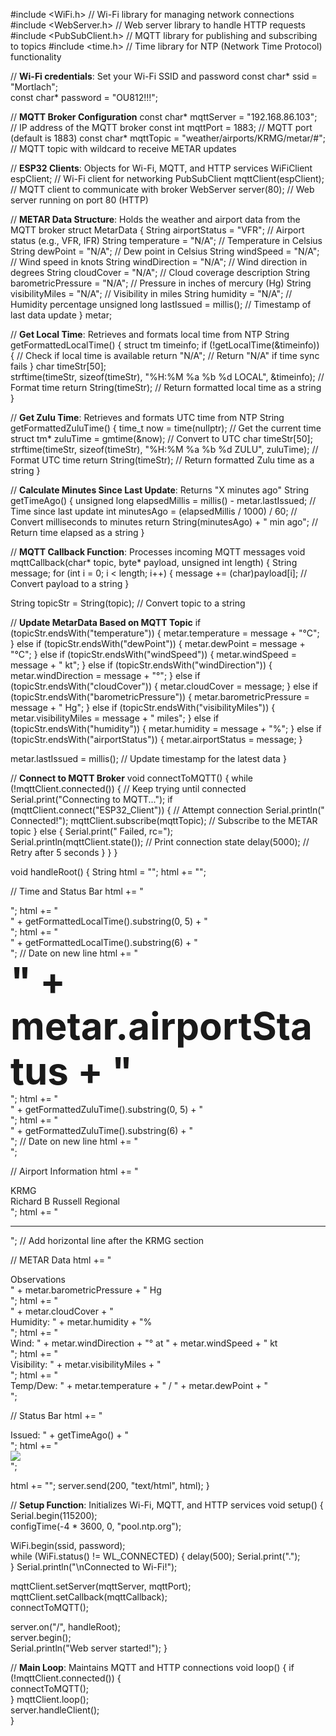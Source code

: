 #include <WiFi.h>           // Wi-Fi library for managing network connections
#include <WebServer.h>       // Web server library to handle HTTP requests
#include <PubSubClient.h>    // MQTT library for publishing and subscribing to topics
#include <time.h>            // Time library for NTP (Network Time Protocol) functionality

// **Wi-Fi credentials**: Set your Wi-Fi SSID and password
const char* ssid = "Mortlach";       
const char* password = "OU812!!!";   

// **MQTT Broker Configuration**
const char* mqttServer = "192.168.86.103";  // IP address of the MQTT broker
const int mqttPort = 1883;                  // MQTT port (default is 1883)
const char* mqttTopic = "weather/airports/KRMG/metar/#";  // MQTT topic with wildcard to receive METAR updates

// **ESP32 Clients**: Objects for Wi-Fi, MQTT, and HTTP services
WiFiClient espClient;                // Wi-Fi client for networking
PubSubClient mqttClient(espClient);  // MQTT client to communicate with broker
WebServer server(80);                // Web server running on port 80 (HTTP)

// **METAR Data Structure**: Holds the weather and airport data from the MQTT broker
struct MetarData {
  String airportStatus = "VFR";        // Airport status (e.g., VFR, IFR)
  String temperature = "N/A";          // Temperature in Celsius
  String dewPoint = "N/A";             // Dew point in Celsius
  String windSpeed = "N/A";            // Wind speed in knots
  String windDirection = "N/A";        // Wind direction in degrees
  String cloudCover = "N/A";           // Cloud coverage description
  String barometricPressure = "N/A";   // Pressure in inches of mercury (Hg)
  String visibilityMiles = "N/A";      // Visibility in miles
  String humidity = "N/A";             // Humidity percentage
  unsigned long lastIssued = millis(); // Timestamp of last data update
} metar;  

// **Get Local Time**: Retrieves and formats local time from NTP
String getFormattedLocalTime() {
  struct tm timeinfo;
  if (!getLocalTime(&timeinfo)) {  // Check if local time is available
    return "N/A";  // Return "N/A" if time sync fails
  }
  char timeStr[50];  
  strftime(timeStr, sizeof(timeStr), "%H:%M %a %b %d LOCAL", &timeinfo);  // Format time
  return String(timeStr);  // Return formatted local time as a string
}

// **Get Zulu Time**: Retrieves and formats UTC time from NTP
String getFormattedZuluTime() {
  time_t now = time(nullptr);         // Get the current time
  struct tm* zuluTime = gmtime(&now);  // Convert to UTC
  char timeStr[50];  
  strftime(timeStr, sizeof(timeStr), "%H:%M %a %b %d ZULU", zuluTime);  // Format UTC time
  return String(timeStr);  // Return formatted Zulu time as a string
}

// **Calculate Minutes Since Last Update**: Returns "X minutes ago"
String getTimeAgo() {
  unsigned long elapsedMillis = millis() - metar.lastIssued;  // Time since last update
  int minutesAgo = (elapsedMillis / 1000) / 60;  // Convert milliseconds to minutes
  return String(minutesAgo) + " min ago";  // Return time elapsed as a string
}

// **MQTT Callback Function**: Processes incoming MQTT messages
void mqttCallback(char* topic, byte* payload, unsigned int length) {
  String message;
  for (int i = 0; i < length; i++) {
    message += (char)payload[i];  // Convert payload to a string
  }

  String topicStr = String(topic);  // Convert topic to a string

  // **Update MetarData Based on MQTT Topic**
  if (topicStr.endsWith("temperature")) {
    metar.temperature = message + "°C";
  } else if (topicStr.endsWith("dewPoint")) {
    metar.dewPoint = message + "°C";
  } else if (topicStr.endsWith("windSpeed")) {
    metar.windSpeed = message + " kt";
  } else if (topicStr.endsWith("windDirection")) {
    metar.windDirection = message + "°";
  } else if (topicStr.endsWith("cloudCover")) {
    metar.cloudCover = message;
  } else if (topicStr.endsWith("barometricPressure")) {
    metar.barometricPressure = message + " Hg";
  } else if (topicStr.endsWith("visibilityMiles")) {
    metar.visibilityMiles = message + " miles";
  } else if (topicStr.endsWith("humidity")) {
    metar.humidity = message + "%";
  } else if (topicStr.endsWith("airportStatus")) {
    metar.airportStatus = message;
  }

  metar.lastIssued = millis();  // Update timestamp for the latest data
}

// **Connect to MQTT Broker**
void connectToMQTT() {
  while (!mqttClient.connected()) {  // Keep trying until connected
    Serial.print("Connecting to MQTT...");
    if (mqttClient.connect("ESP32_Client")) {  // Attempt connection
      Serial.println(" Connected!");
      mqttClient.subscribe(mqttTopic);  // Subscribe to the METAR topic
    } else {
      Serial.print(" Failed, rc=");  
      Serial.println(mqttClient.state());  // Print connection state
      delay(5000);  // Retry after 5 seconds
    }
  }
}

void handleRoot() {
String html = "<html><head><title>KRMG METAR</title>";
html += "<style>";
html += "body { font-family: Arial; background-color: #f0f0f0; margin: 0; padding: 0; } ";
html += ".time-bar { display: flex; justify-content: space-around; align-items: center; padding: 10px 0; } ";
html += ".time { font-size: 48px; font-weight: bold; } ";  // Larger font size for time
html += ".date { font-size: 18px; margin-top: -10px; } ";  // Smaller font for date on a new line
html += ".airport-info { display: flex; justify-content: space-between; padding: 5px 10px; font-size: 24px; } ";
html += ".two-column { display: flex; justify-content: space-between; margin: 10px 20px; } ";
html += ".status-bar { display: flex; justify-content: space-between; padding: 10px; background-color: #e0e0e0; } ";
html += "</style></head><body>";

// Time and Status Bar
html += "<div class='time-bar'>";
html += "<div><div class='time'>" + getFormattedLocalTime().substring(0, 5) + "</div>";
html += "<div class='date'>" + getFormattedLocalTime().substring(6) + "</div></div>";  // Date on new line
html += "<div class='large-text' style='font-size: 60px; font-weight: bold;'>" + metar.airportStatus + "</div>";
html += "<div><div class='time'>" + getFormattedZuluTime().substring(0, 5) + "</div>";
html += "<div class='date'>" + getFormattedZuluTime().substring(6) + "</div></div>";  // Date on new line
html += "</div>";

  // Airport Information
  html += "<div class='airport-info'><div>KRMG</div><div>Richard B Russell Regional</div></div>";
  html += "<hr>";  // Add horizontal line after the KRMG section

  // METAR Data
  html += "<div class='two-column'><div>Observations</div><div>" + metar.barometricPressure + " Hg</div></div>";
  html += "<div class='two-column'><div>" + metar.cloudCover + "</div><div>Humidity: " + metar.humidity + "%</div></div>";
  html += "<div class='two-column'><div>Wind: " + metar.windDirection + "° at " + metar.windSpeed + " kt</div></div>";
  html += "<div class='two-column'><div>Visibility: " + metar.visibilityMiles + "</div></div>";
  html += "<div class='two-column'><div>Temp/Dew: " + metar.temperature + " / " + metar.dewPoint + "</div></div>";

  // Status Bar
  html += "<div class='status-bar'><div>Issued: " + getTimeAgo() + "</div>";
  html += "<div><img src='https://img.icons8.com/ios-filled/50/000000/wifi.png'/></div></div>";

  html += "</body></html>";
  server.send(200, "text/html", html);
}

// **Setup Function**: Initializes Wi-Fi, MQTT, and HTTP services
void setup() {
  Serial.begin(115200);  
  configTime(-4 * 3600, 0, "pool.ntp.org");  

  WiFi.begin(ssid, password);  
  while (WiFi.status() != WL_CONNECTED) {
    delay(500);
    Serial.print(".");  
  }
  Serial.println("\nConnected to Wi-Fi!");

  mqttClient.setServer(mqttServer, mqttPort);  
  mqttClient.setCallback(mqttCallback);  
  connectToMQTT();  

  server.on("/", handleRoot);  
  server.begin();  
  Serial.println("Web server started!");
}

// **Main Loop**: Maintains MQTT and HTTP connections
void loop() {
  if (!mqttClient.connected()) {  
    connectToMQTT();  
  }
  mqttClient.loop();  
  server.handleClient();  
}
